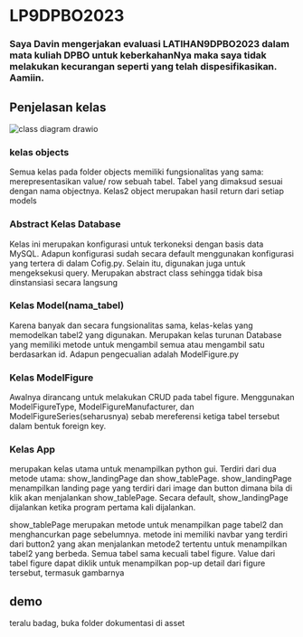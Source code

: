# LP9DPBO2023

### Saya Davin mengerjakan evaluasi LATIHAN9DPBO2023 dalam mata kuliah DPBO untuk keberkahanNya maka saya tidak melakukan kecurangan seperti yang telah dispesifikasikan. Aamiin.

## Penjelasan kelas
![class diagram drawio](https://github.com/davinUpi/LP9DPBO2023/assets/100902319/ae07dcda-3794-497a-883f-e6fa59d9b350)

### kelas objects
Semua kelas pada folder objects memiliki fungsionalitas yang sama: merepresentasikan value/ row sebuah tabel. Tabel yang dimaksud
sesuai dengan nama objectnya. Kelas2 object merupakan hasil return dari setiap models

### Abstract Kelas Database
Kelas ini merupakan konfigurasi untuk terkoneksi dengan basis data MySQL. Adapun konfigurasi
sudah secara default menggunakan konfigurasi yang tertera di dalam Cofig.py. Selain itu, digunakan
juga untuk mengeksekusi query. Merupakan abstract class sehingga tidak bisa dinstansiasi secara langsung

### Kelas Model(nama_tabel)
Karena banyak dan secara fungsionalitas sama, kelas-kelas yang memodelkan tabel2 yang digunakan.
Merupakan kelas turunan Database yang memiliki metode untuk mengambil semua atau mengambil satu berdasarkan
id. Adapun pengecualian adalah ModelFigure.py

### Kelas ModelFigure
Awalnya dirancang untuk melakukan CRUD pada tabel figure. Menggunakan ModelFigureType, ModelFigureManufacturer, dan ModelFigureSeries(seharusnya)
sebab mereferensi ketiga tabel tersebut dalam bentuk foreign key.

### Kelas App
merupakan kelas utama untuk menampilkan python gui. Terdiri dari dua metode utama: show_landingPage dan show_tablePage. show_landingPage
menampilkan landing page yang terdiri dari image dan button dimana bila di klik akan menjalankan show_tablePage. Secara default,
show_landingPage dijalankan ketika program pertama kali dijalankan.

show_tablePage merupakan metode untuk menampilkan page tabel2 dan menghancurkan page sebelumnya. metode ini memiliki navbar
yang terdiri dari button2 yang akan menjalankan metode2 tertentu untuk menampilkan tabel2 yang berbeda. Semua tabel sama
kecuali tabel figure. Value dari tabel figure dapat diklik untuk menampilkan pop-up detail dari figure tersebut, termasuk gambarnya

## demo
teralu badag, buka folder dokumentasi di asset
